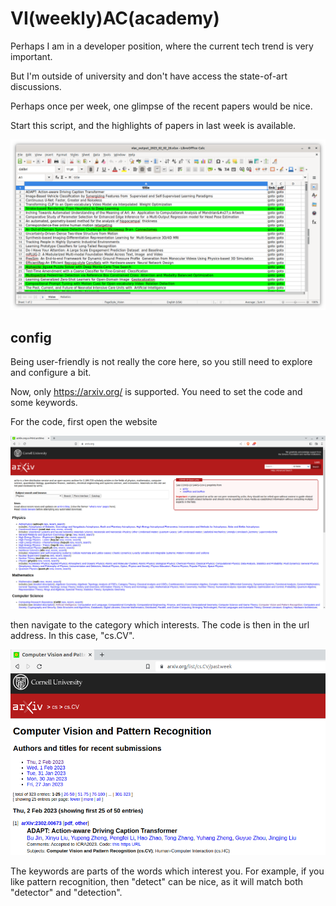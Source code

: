 # VI(weekly)AC(academy)

Perhaps I am in a developer position, where the current tech trend is very important.

But I'm outside of university and don't have access the state-of-art discussions.

Perhaps once per week, one glimpse of the recent papers would be nice.

Start this script, and the highlights of papers in last week is available.

![alt text](https://github.com/t-lou/viac/blob/master/misc/example.png)

## config

Being user-friendly is not really the core here, so you still need to explore and configure a bit.

Now, only https://arxiv.org/ is supported. You need to set the code and some keywords.

For the code, first open the website

![alt text](https://github.com/t-lou/viac/blob/master/misc/main.png)

then navigate to the category which interests. The code is then in the url address. In this case, "cs.CV".

![alt text](https://github.com/t-lou/viac/blob/master/misc/code.png)

The keywords are parts of the words which interest you. For example, if you like pattern recognition, then
"detect" can be nice, as it will match both "detector" and "detection".
